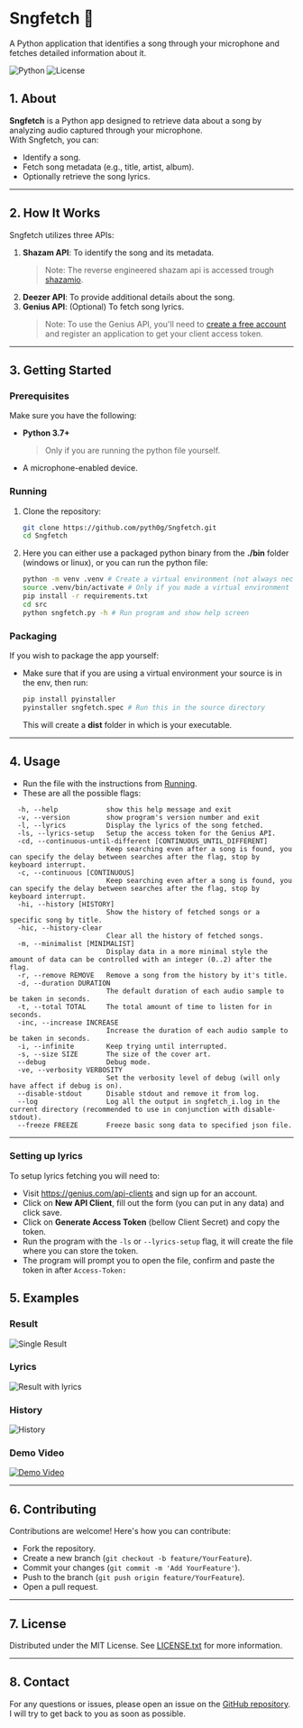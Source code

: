 # Sngfetch 🎵
A Python application that identifies a song through your microphone and fetches detailed information about it.

![Python](https://img.shields.io/badge/Python-3.7+-blue.svg)
![License](https://img.shields.io/badge/License-MIT-brightgreen.svg)

## 1. About
**Sngfetch** is a Python app designed to retrieve data about a song by analyzing audio captured through your microphone.  
With Sngfetch, you can:
- Identify a song.
- Fetch song metadata (e.g., title, artist, album).
- Optionally retrieve the song lyrics.

---

## 2. How It Works
Sngfetch utilizes three APIs:
1. **Shazam API**: To identify the song and its metadata.
    > Note: The reverse engineered shazam api is accessed trough [shazamio](https://github.com/shazamio/ShazamIO).
2. **Deezer API**: To provide additional details about the song.
3. **Genius API**: (Optional) To fetch song lyrics.  
   > Note: To use the Genius API, you'll need to [create a free account](https://docs.genius.com/) and register an application to get your client access token.

---

## 3. Getting Started

### Prerequisites
Make sure you have the following:
- **Python 3.7+**
    > Only if you are running the python file yourself.
- A microphone-enabled device.

### Running
1. Clone the repository:
   ```bash
   git clone https://github.com/pyth0g/Sngfetch.git
   cd Sngfetch
   ```
2. Here you can either use a packaged python binary from the **./bin** folder (windows or linux), or you can run the python file:
    ```bash
    python -m venv .venv # Create a virtual environment (not always necessary)
    source .venv/bin/activate # Only if you made a virtual environment
    pip install -r requirements.txt
    cd src
    python sngfetch.py -h # Run program and show help screen
    ```

### Packaging
If you wish to package the app yourself:
- Make sure that if you are using a virtual environment your source is in the env, then run:
    ```bash
    pip install pyinstaller
    pyinstaller sngfetch.spec # Run this in the source directory
    ```
    This will create a **dist** folder in which is your executable.

---

## 4. Usage

- Run the file with the instructions from [Running](#3-getting-started).
- These are all the possible flags:
```text
  -h, --help            show this help message and exit
  -v, --version         show program's version number and exit
  -l, --lyrics          Display the lyrics of the song fetched.
  -ls, --lyrics-setup   Setup the access token for the Genius API.
  -cd, --continuous-until-different [CONTINUOUS_UNTIL_DIFFERENT]
                        Keep searching even after a song is found, you can specify the delay between searches after the flag, stop by keyboard interrupt.
  -c, --continuous [CONTINUOUS]
                        Keep searching even after a song is found, you can specify the delay between searches after the flag, stop by keyboard interrupt.
  -hi, --history [HISTORY]
                        Show the history of fetched songs or a specific song by title.
  -hic, --history-clear
                        Clear all the history of fetched songs.
  -m, --minimalist [MINIMALIST]
                        Display data in a more minimal style the amount of data can be controlled with an integer (0..2) after the flag.
  -r, --remove REMOVE   Remove a song from the history by it's title.
  -d, --duration DURATION
                        The default duration of each audio sample to be taken in seconds.
  -t, --total TOTAL     The total amount of time to listen for in seconds.
  -inc, --increase INCREASE
                        Increase the duration of each audio sample to be taken in seconds.
  -i, --infinite        Keep trying until interrupted.
  -s, --size SIZE       The size of the cover art.
  --debug               Debug mode.
  -ve, --verbosity VERBOSITY
                        Set the verbosity level of debug (will only have affect if debug is on).
  --disable-stdout      Disable stdout and remove it from log.
  --log                 Log all the output in sngfetch_i.log in the current directory (recommended to use in conjunction with disable-stdout).
  --freeze FREEZE       Freeze basic song data to specified json file.
```
---

### Setting up lyrics
To setup lyrics fetching you will need to:
- Visit <https://genius.com/api-clients> and sign up for an account.
- Click on **New API Client**, fill out the form (you can put in any data) and click save.
- Click on **Generate Access Token** (bellow Client Secret) and copy the token.
- Run the program with the ```-ls``` or ```--lyrics-setup``` flag, it will create the file where you can store the token.
- The program will prompt you to open the file, confirm and paste the token in after ```Access-Token:```

## 5. Examples

### Result
![Single Result](./examples/example_0.png)

### Lyrics
![Result with lyrics](./examples/example_1.png)

### History
![History](./examples/example_2.png)

### Demo Video
[![Demo Video](./examples/sngfetch-thumbnail.jpg)](https://youtu.be/2EE6d8Sjp_g)

---

## 6. Contributing

Contributions are welcome! Here's how you can contribute:
- Fork the repository.
- Create a new branch (```git checkout -b feature/YourFeature```).
- Commit your changes (```git commit -m 'Add YourFeature'```).
- Push to the branch (```git push origin feature/YourFeature```).
- Open a pull request.

---

## 7. License

Distributed under the MIT License. See [LICENSE.txt](./LICENSE.txt) for more information.

---

## 8. Contact

For any questions or issues, please open an issue on the [GitHub repository](https://github.com/pyth0g/Sngfetch/issues).  
I will try to get back to you as soon as possible.